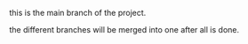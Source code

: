 this is the main branch of the project. 

the different branches will be merged into one after all is done.
